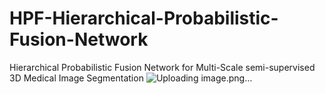 # HPF-Hierarchical-Probabilistic-Fusion-Network
Hierarchical Probabilistic Fusion Network for Multi-Scale semi-supervised 3D Medical Image Segmentation
![Uploading image.png…]()
